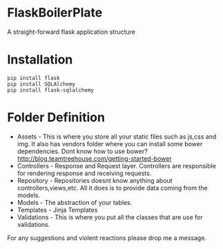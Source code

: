 FlaskBoilerPlate
================

A straight-forward flask application structure

# Installation

~~~
pip install flask
pip install SQLAlchemy
pip install flask-sqlalchemy
~~~

# Folder Definition

* Assets - This is where you store all your static files such as js,css and img. It also has vendors folder where you can install some bower dependencies. Dont know how to use bower? http://blog.teamtreehouse.com/getting-started-bower
* Controllers - Response and Request layer. Controllers are responsible for rendering response and receiving requests.
* Repository - Repositories doesnt know anything about controllers,views,etc. All it does is to provide data coming from the models.
* Models - The abstraction of your tables.
* Templates - Jinja Templates
* Validations - This is where you put all the classes that are use for validations.



For any suggestions and violent reactions please drop me a message.